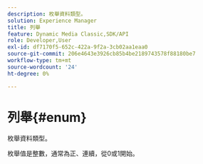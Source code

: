 ```yaml
---
description: 枚舉資料類型。
solution: Experience Manager
title: 列舉
feature: Dynamic Media Classic,SDK/API
role: Developer,User
exl-id: df7170f5-652c-422a-9f2a-3cb02aa1eaa0
source-git-commit: 206e4643e3926cb85b4be2189743578f88180be7
workflow-type: tm+mt
source-wordcount: '24'
ht-degree: 0%

---
```


# 列舉{#enum}

枚舉資料類型。

枚舉值是整數，通常為正、連續，從0或1開始。
